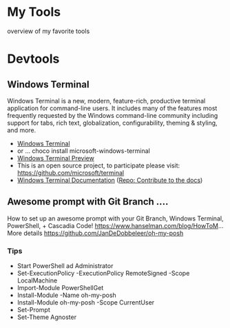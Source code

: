 # My Tools
overview of my favorite tools

# Devtools
## Windows Terminal
Windows Terminal is a new, modern, feature-rich, productive terminal application for command-line users. It includes many of the features most frequently requested by the Windows command-line community including support for tabs, rich text, globalization, configurability, theming & styling, and more.

* [Windows Terminal](https://aka.ms/terminal)
* or ...  choco install microsoft-windows-terminal
* [Windows Terminal Preview](https://aka.ms/terminal-preview)
* This is an open source project, to participate please visit: https://github.com/microsoft/terminal
* [Windows Terminal Documentation](https://docs.microsoft.com/windows/terminal) ([Repo: Contribute to the docs](https://github.com/MicrosoftDocs/terminal))

## Awesome prompt with Git Branch ....
How to set up an awesome prompt with your Git Branch, Windows Terminal, PowerShell, + Cascadia Code! https://www.hanselman.com/blog/HowToM...
More details https://github.com/JanDeDobbeleer/oh-my-posh

### Tips
* Start PowerShell ad Administrator
* Set-ExecutionPolicy -ExecutionPolicy RemoteSigned -Scope LocalMachine
* Import-Module PowerShellGet 
* Install-Module -Name oh-my-posh 
* Install-Module oh-my-posh -Scope CurrentUser 
* Set-Prompt 
* Set-Theme Agnoster 
